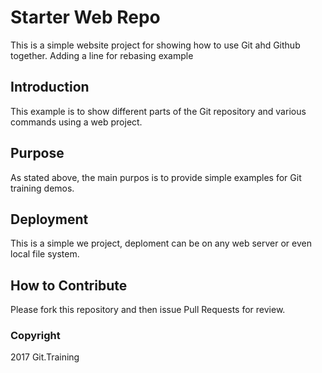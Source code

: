 # Starter Web Repo

This is a simple website project for showing how to use Git ahd Github together.  Adding a line for rebasing example

## Introduction

This example is to show different parts of the Git repository and various commands using a web project.

## Purpose

As stated above, the main purpos is to provide simple examples for Git training demos.

## Deployment

This is a simple we project, deploment can be on any web server or even local file system.

## How to Contribute

Please fork this repository and then issue Pull Requests for review.

### Copyright
2017 Git.Training
